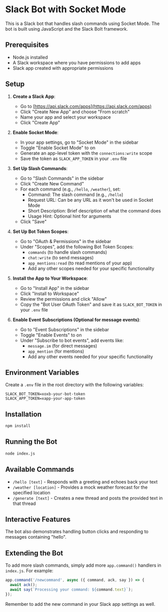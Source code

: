 # Slack Bot with Socket Mode

This is a Slack bot that handles slash commands using Socket Mode. The bot is built using JavaScript and the Slack Bolt framework.

## Prerequisites

- Node.js installed
- A Slack workspace where you have permissions to add apps
- Slack app created with appropriate permissions

## Setup

1. **Create a Slack App**:
   - Go to [https://api.slack.com/apps](https://api.slack.com/apps)
   - Click "Create New App" and choose "From scratch"
   - Name your app and select your workspace
   - Click "Create App"

2. **Enable Socket Mode**:
   - In your app settings, go to "Socket Mode" in the sidebar
   - Toggle "Enable Socket Mode" to on
   - Generate an app-level token with the `connections:write` scope
   - Save the token as `SLACK_APP_TOKEN` in your `.env` file

3. **Set Up Slash Commands**:
   - Go to "Slash Commands" in the sidebar
   - Click "Create New Command"
   - For each command (e.g., `/hello`, `/weather`), set:
     - Command: The slash command (e.g., `/hello`)
     - Request URL: Can be any URL as it won't be used in Socket Mode
     - Short Description: Brief description of what the command does
     - Usage Hint: Optional hint for arguments
   - Click "Save"

4. **Set Up Bot Token Scopes**:
   - Go to "OAuth & Permissions" in the sidebar
   - Under "Scopes", add the following Bot Token Scopes:
     - `commands` (to handle slash commands)
     - `chat:write` (to send messages)
     - `app_mentions:read` (to read mentions of your app)
     - Add any other scopes needed for your specific functionality

5. **Install the App to Your Workspace**:
   - Go to "Install App" in the sidebar
   - Click "Install to Workspace"
   - Review the permissions and click "Allow"
   - Copy the "Bot User OAuth Token" and save it as `SLACK_BOT_TOKEN` in your `.env` file

6. **Enable Event Subscriptions (Optional for message events)**:
   - Go to "Event Subscriptions" in the sidebar
   - Toggle "Enable Events" to on
   - Under "Subscribe to bot events", add events like:
     - `message.im` (for direct messages)
     - `app_mention` (for mentions)
     - Add any other events needed for your specific functionality

## Environment Variables

Create a `.env` file in the root directory with the following variables:

```
SLACK_BOT_TOKEN=xoxb-your-bot-token
SLACK_APP_TOKEN=xapp-your-app-token
```

## Installation

```bash
npm install
```

## Running the Bot

```bash
node index.js
```

## Available Commands

- `/hello [text]` - Responds with a greeting and echoes back your text
- `/weather [location]` - Provides a mock weather forecast for the specified location
- `/generate [text]` - Creates a new thread and posts the provided text in that thread

## Interactive Features

The bot also demonstrates handling button clicks and responding to messages containing "hello".

## Extending the Bot

To add more slash commands, simply add more `app.command()` handlers in `index.js`. For example:

```javascript
app.command('/newcommand', async ({ command, ack, say }) => {
  await ack();
  await say(`Processing your command: ${command.text}`);
});
```

Remember to add the new command in your Slack app settings as well.
